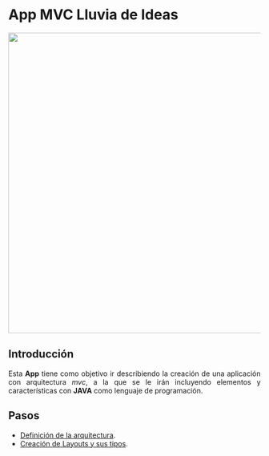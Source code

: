 <div align="justify">

# App MVC Lluvia de Ideas

<div align="center">
  <img src="https://coworkingfy.com/wp-content/uploads/2020/01/grupo-personas-aportando-ideas-reunion-1024x612.jpg" width="600px" >
</div>

## Introducción

   Esta __App__ tiene como objetivo ir describiendo la creación de una aplicación con arquitectura _mvc_, a la que se le irán  incluyendo elementos y características con __JAVA__ como lenguaje de programación.

## Pasos

  - [Definición de la arquitectura](MVC.md).
  - [Creación de Layouts y sus tipos](LAYOUTS.md).


<div>  
